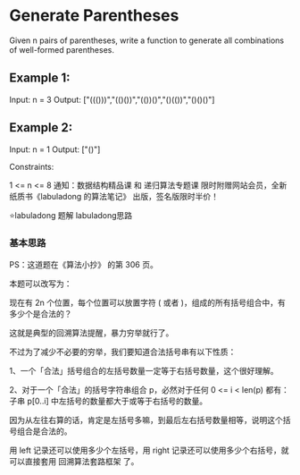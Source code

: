 # Generate Parentheses

Given n pairs of parentheses, write a function to generate all combinations of well-formed parentheses.

 

## Example 1:

Input: n = 3
Output: ["((()))","(()())","(())()","()(())","()()()"]
## Example 2:

Input: n = 1
Output: ["()"]
 

Constraints:

1 <= n <= 8
通知：数据结构精品课 和 递归算法专题课 限时附赠网站会员，全新纸质书《labuladong 的算法笔记》 出版，签名版限时半价！

⭐️labuladong 题解
labuladong思路
### 基本思路
PS：这道题在《算法小抄》 的第 306 页。

本题可以改写为：

现在有 2n 个位置，每个位置可以放置字符 ( 或者 )，组成的所有括号组合中，有多少个是合法的？

这就是典型的回溯算法提醒，暴力穷举就行了。

不过为了减少不必要的穷举，我们要知道合法括号串有以下性质：

1、一个「合法」括号组合的左括号数量一定等于右括号数量，这个很好理解。

2、对于一个「合法」的括号字符串组合 p，必然对于任何  0 <= i < len(p) 都有：子串 p[0..i] 中左括号的数量都大于或等于右括号的数量。

因为从左往右算的话，肯定是左括号多嘛，到最后左右括号数量相等，说明这个括号组合是合法的。

用 left 记录还可以使用多少个左括号，用 right 记录还可以使用多少个右括号，就可以直接套用 回溯算法套路框架 了。